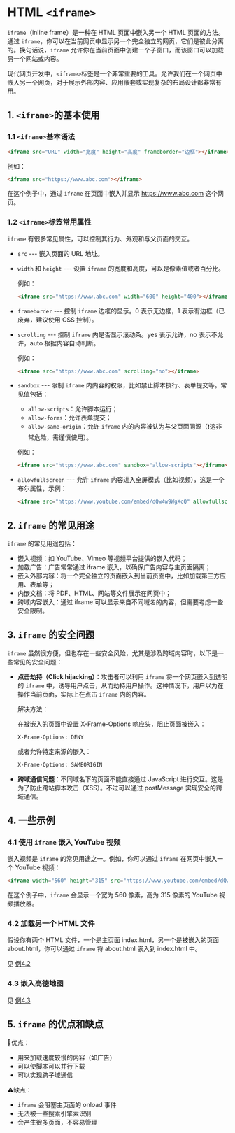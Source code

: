 # HTML ​`​<iframe>​`

`iframe`（inline frame）是一种在 HTML 页面中嵌入另一个 HTML 页面的方法。通过 `iframe`，你可以在当前网页中显示另一个完全独立的网页，它们是彼此分离的。换句话说，`iframe` 允许你在当前页面中创建一个子窗口，而该窗口可以加载另一个网站或内容。

现代网页开发中，​`​<iframe>​`​ 标签是一个非常重要的工具。允许我们在一个网页中嵌入另一个网页，对于展示外部内容、应用嵌套或实现复杂的布局设计都非常有用。

## 1. ​`​<iframe>​` 的基本使用

### 1.1 ​`​<iframe>​` 基本语法

```html
<iframe src="URL" width="宽度" height="高度" frameborder="边框"></iframe>
```

例如：

```html
<iframe src="https://www.abc.com"></iframe>
```

在这个例子中，通过 `iframe` 在页面中嵌入并显示 <https://www.abc.com> 这个网页。

### 1.2 ​`​<iframe>​` 标签常用属性

`iframe` 有很多常见属性，可以控制其行为、外观和与父页面的交互。

* `src` --- 嵌入页面的 URL 地址。
* `width` 和 `height` --- 设置 `iframe` 的宽度和高度，可以是像素值或者百分比。
  
  例如：

  ```html
  <iframe src="https://www.abc.com" width="600" height="400"></iframe>
  ```

* `frameborder` --- 控制 `iframe` 边框的显示。0 表示无边框，1 表示有边框（已废弃，建议使用 CSS 控制）。
* `scrolling` --- 控制 `iframe` 内是否显示滚动条。yes 表示允许，no 表示不允许，auto 根据内容自动判断。
  
  例如：

  ```html
  <iframe src="https://www.abc.com" scrolling="no"></iframe>
  ```

* `sandbox` --- 限制 `iframe` 内内容的权限，比如禁止脚本执行、表单提交等。常见值包括：
  * `allow-scripts`：允许脚本运行；
  * `allow-forms`：允许表单提交；
  * `allow-same-origin`：允许 `iframe` 内的内容被认为与父页面同源（❗这非常危险，需谨慎使用）。
  
  例如：

  ```html
  <iframe src="https://www.abc.com" sandbox="allow-scripts"></iframe>
  ```

* `allowfullscreen` --- 允许 `iframe` 内容进入全屏模式（比如视频），这是一个布尔属性，示例：
  
  ```html
  <iframe src="https://www.youtube.com/embed/dQw4w9WgXcQ" allowfullscreen></iframe>
  ```

## 2. `iframe` 的常见用途

`iframe` 的常见用途包括：

* 嵌入视频：如 YouTube、Vimeo 等视频平台提供的嵌入代码；
* 加载广告：广告常常通过 iframe 嵌入，以确保广告内容与主页面隔离；
* 嵌入外部内容：将一个完全独立的页面嵌入到当前页面中，比如加载第三方应用、表单等；
* 内嵌文档：将 PDF、HTML、网站等文件展示在网页中；
* 跨域内容嵌入：通过 iframe 可以显示来自不同域名的内容，但需要考虑一些安全限制。

## 3. `iframe` 的安全问题

`iframe` 虽然很方便，但也存在一些安全风险，尤其是涉及跨域内容时，以下是一些常见的安全问题：

* **点击劫持（Click hijacking）**：攻击者可以利用 `iframe` 将一个网页嵌入到透明的 `iframe` 中，诱导用户点击，从而劫持用户操作。这种情况下，用户以为在操作当前页面，实际上在点击 `iframe` 内的内容。
  
  解决方法：

  在被嵌入的页面中设置 X-Frame-Options 响应头，阻止页面被嵌入：
  
  ```html
  X-Frame-Options: DENY
  ```

  或者允许特定来源的嵌入：

  ```html
  X-Frame-Options: SAMEORIGIN
  ```

* **跨域通信问题**：不同域名下的页面不能直接通过 JavaScript 进行交互。这是为了防止跨站脚本攻击（XSS）。不过可以通过 postMessage 实现安全的跨域通信。

## 4. 一些示例

### 4.1 使用 `iframe` 嵌入 YouTube 视频

嵌入视频是 `iframe` 的常见用途之一。例如，你可以通过 `iframe` 在网页中嵌入一个 YouTube 视频：

```html
<iframe width="560" height="315" src="https://www.youtube.com/embed/dQw4w9WgXcQ" frameborder="0" allow="accelerometer; autoplay; clipboard-write; encrypted-media; gyroscope; picture-in-picture" allowfullscreen></iframe>
```

在这个例子中，`iframe` 会显示一个宽为 560 像素，高为 315 像素的 YouTube 视频播放器。

### 4.2 加载另一个 HTML 文件

假设你有两个 HTML 文件，一个是主页面 index.html，另一个是被嵌入的页面 about.html，你可以通过 `iframe` 将 about.html 嵌入到 index.html 中。

见 [例4.2](./示例/index.html)

### 4.3 嵌入高德地图

见 [例4.3](./示例/gaode.html)

## 5. `iframe` 的优点和缺点

🎉优点：

* ⽤来加载速度较慢的内容（如⼴告）
* 可以使脚本可以并⾏下载
* 可以实现跨⼦域通信

⚠️缺点：

* `iframe` 会阻塞主⻚⾯的 onload 事件
* ⽆法被⼀些搜索引擎索识别
* 会产⽣很多⻚⾯，不容易管理
